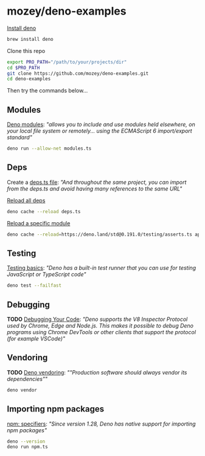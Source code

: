 # mozey/deno-examples

[Install deno](https://formulae.brew.sh/formula/deno)
```bash
brew install deno
```

Clone this repo
```bash
export PRO_PATH="/path/to/your/projects/dir"
cd $PRO_PATH
git clone https://github.com/mozey/deno-examples.git
cd deno-examples
```

Then try the commands below...


## Modules

[Deno modules](https://deno.com/manual@v1.34.2/basics/modules#modules): *"allows you to include and use modules held elsewhere, on your local file system or remotely... using the ECMAScript 6 import/export standard"*

```bash
deno run --allow-net modules.ts
```


## Deps

Create a [deps.ts file](https://deno.com/manual@v1.34.2/basics/modules#it-seems-unwieldy-to-import-urls-everywhere): *"And throughout the same project, you can import from the deps.ts and avoid having many references to the same URL"*

[Reload all deps](https://deno.com/manual@v1.34.2/basics/modules/reloading_modules#to-reload-everything)
```bash
deno cache --reload deps.ts
```

[Reload a specific module](https://deno.com/manual@v1.34.2/basics/modules/reloading_modules#to-reload-specific-modules)
```bash
deno cache --reload=https://deno.land/std@0.191.0/testing/asserts.ts app_test.ts
```


## Testing

[Testing basics](https://deno.com/manual@v1.34.2/basics/testing): *"Deno has a built-in test runner that you can use for testing JavaScript or TypeScript code"*
```bash
deno test --failfast
```


## Debugging 

**TODO**
[Debugging Your Code](https://deno.com/manual@v1.34.2/basics/debugging_your_code#debugging-your-code): *"Deno supports the V8 Inspector Protocol used by Chrome, Edge and Node.js. This makes it possible to debug Deno programs using Chrome DevTools or other clients that support the protocol (for example VSCode)"*


## Vendoring

**TODO**
[Deno vendoring](https://deno.com/manual@v1.34.2/basics/modules#but-what-if-the-host-of-the-url-goes-down-the-source-wont-be-available): *""Production software should always vendor its dependencies""*
```bash
deno vendor
```


## Importing npm packages

[npm: specifiers](https://deno.com/manual@v1.34.2/node/npm_specifiers): *"Since version 1.28, Deno has native support for importing npm packages"*
```bash
deno --version
deno run npm.ts
```

